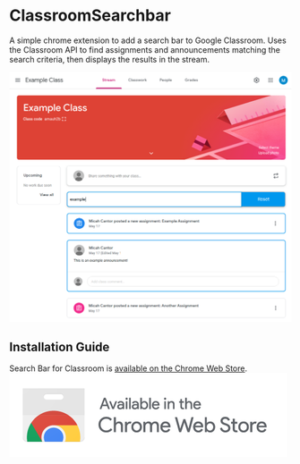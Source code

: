 # ClassroomSearchbar
A simple chrome extension to add a search bar to Google Classroom. Uses the Classroom API to find assignments and announcements matching the search criteria, then displays the results in the stream.

![example](https://github.com/micahcantor/ClassroomSearchbar/blob/master/extension-example.png "Example Image")

## Installation Guide
Search Bar for Classroom is [available on the Chrome Web Store](https://chrome.google.com/webstore/detail/search-bar-for-classroom/dmlfplbdckbemkkhkojekbagnpldghnc).
![webstore](https://github.com/micahcantor/ClassroomSearchbar/blob/master/ChromeWebStoreBadge.png "Webstore")



